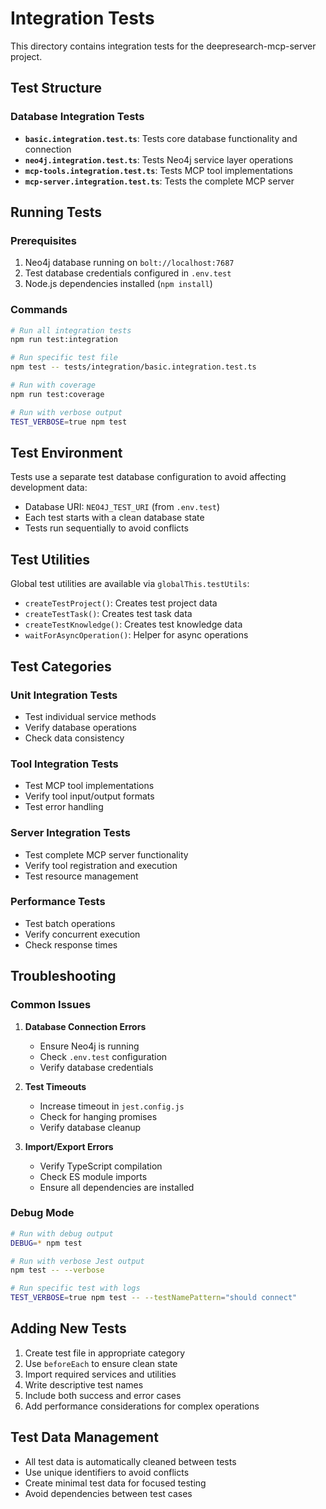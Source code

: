 # Integration Tests

This directory contains integration tests for the deepresearch-mcp-server project.

## Test Structure

### Database Integration Tests
- **`basic.integration.test.ts`**: Tests core database functionality and connection
- **`neo4j.integration.test.ts`**: Tests Neo4j service layer operations
- **`mcp-tools.integration.test.ts`**: Tests MCP tool implementations
- **`mcp-server.integration.test.ts`**: Tests the complete MCP server

## Running Tests

### Prerequisites
1. Neo4j database running on `bolt://localhost:7687`
2. Test database credentials configured in `.env.test`
3. Node.js dependencies installed (`npm install`)

### Commands
```bash
# Run all integration tests
npm run test:integration

# Run specific test file
npm test -- tests/integration/basic.integration.test.ts

# Run with coverage
npm run test:coverage

# Run with verbose output
TEST_VERBOSE=true npm test
```

## Test Environment

Tests use a separate test database configuration to avoid affecting development data:
- Database URI: `NEO4J_TEST_URI` (from `.env.test`)
- Each test starts with a clean database state
- Tests run sequentially to avoid conflicts

## Test Utilities

Global test utilities are available via `globalThis.testUtils`:
- `createTestProject()`: Creates test project data
- `createTestTask()`: Creates test task data  
- `createTestKnowledge()`: Creates test knowledge data
- `waitForAsyncOperation()`: Helper for async operations

## Test Categories

### Unit Integration Tests
- Test individual service methods
- Verify database operations
- Check data consistency

### Tool Integration Tests  
- Test MCP tool implementations
- Verify tool input/output formats
- Test error handling

### Server Integration Tests
- Test complete MCP server functionality
- Verify tool registration and execution
- Test resource management

### Performance Tests
- Test batch operations
- Verify concurrent execution
- Check response times

## Troubleshooting

### Common Issues

1. **Database Connection Errors**
   - Ensure Neo4j is running
   - Check `.env.test` configuration
   - Verify database credentials

2. **Test Timeouts**
   - Increase timeout in `jest.config.js`
   - Check for hanging promises
   - Verify database cleanup

3. **Import/Export Errors**
   - Verify TypeScript compilation
   - Check ES module imports
   - Ensure all dependencies are installed

### Debug Mode
```bash
# Run with debug output
DEBUG=* npm test

# Run with verbose Jest output
npm test -- --verbose

# Run specific test with logs
TEST_VERBOSE=true npm test -- --testNamePattern="should connect"
```

## Adding New Tests

1. Create test file in appropriate category
2. Use `beforeEach` to ensure clean state
3. Import required services and utilities
4. Write descriptive test names
5. Include both success and error cases
6. Add performance considerations for complex operations

## Test Data Management

- All test data is automatically cleaned between tests
- Use unique identifiers to avoid conflicts
- Create minimal test data for focused testing
- Avoid dependencies between test cases